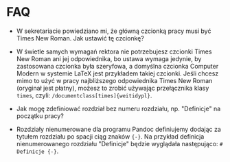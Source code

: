 # FAQ

- W sekretariacie powiedziano mi, że główną czcionką pracy musi być Times New Roman. Jak ustawić tę czcionkę?
- W świetle samych wymagań rektora nie potrzebujesz czcionki Times New Roman ani jej odpowiednika, bo ustawa wymaga jedynie, by zastosowana czcionka była szeryfowa, a domyślna czcionka Computer Modern w systemie LaTeX jest przykładem takiej czcionki. Jeśli chcesz mimo to użyć w pracy najbliższego odpowiednika Times New Roman (oryginał jest płatny), możesz to zrobić używając przełącznika klasy `times`, czyli: `/documentclass[times]{weitidypl}`.

- Jak mogę zdefiniować rozdział bez numeru rozdziału, np. "Definicje" na początku pracy?
- Rozdziały nienumerowane dla programu Pandoc definiujemy dodając za tytułem rozdziału po spacji ciąg znaków `{-}`. Na przykład definicja nienumerowanego rozdziału "Definicje" będzie wyglądała następująco: `# Definicje {-}`.


